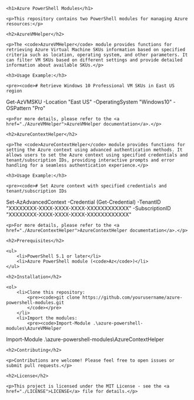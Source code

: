 <!DOCTYPE html>
<html lang="en">

<head>
    <meta charset="UTF-8">
    <meta name="viewport" content="width=device-width, initial-scale=1.0">
    <title>Azure PowerShell Modules</title>
</head>

<body>

    <h1>Azure PowerShell Modules</h1>

    <p>This repository contains two PowerShell modules for managing Azure resources:</p>

    <h2>AzureVMHelper</h2>

    <p>The <code>AzureVMHelper</code> module provides functions for retrieving Azure Virtual Machine SKUs information based on specified criteria such as location, operating system, and other parameters. It can filter VM SKUs based on different settings and provide detailed information about available SKUs.</p>

    <h3>Usage Example:</h3>

    <pre><code># Retrieve Windows 10 Professional VM SKUs in East US region
Get-AzVMSKU -Location "East US" -OperatingSystem "Windows10" -OSPattern "Pro"
    </code></pre>

    <p>For more details, please refer to the <a href="./AzureVMHelper">AzureVMHelper documentation</a>.</p>

    <h2>AzureContextHelper</h2>

    <p>The <code>AzureContextHelper</code> module provides functions for setting the Azure context using advanced authentication methods. It allows users to set the Azure context using specified credentials and tenant/subscription IDs, providing interactive prompts and error handling for a seamless authentication experience.</p>

    <h3>Usage Example:</h3>

    <pre><code># Set Azure context with specified credentials and tenant/subscription IDs
Set-AzAdvancedContext -Credential (Get-Credential) -TenantID "XXXXXXXX-XXXX-XXXX-XXXX-XXXXXXXXXXXX" -SubscriptionID "XXXXXXXX-XXXX-XXXX-XXXX-XXXXXXXXXXXX"
    </code></pre>

    <p>For more details, please refer to the <a href="./AzureContextHelper">AzureContextHelper documentation</a>.</p>

    <h2>Prerequisites</h2>

    <ul>
        <li>PowerShell 5.1 or later</li>
        <li>Azure PowerShell module (<code>Az</code>)</li>
    </ul>

    <h2>Installation</h2>

    <ol>
        <li>Clone this repository:
            <pre><code>git clone https://github.com/yourusername/azure-powershell-modules.git
            </code></pre>
        </li>
        <li>Import the modules:
            <pre><code>Import-Module .\azure-powershell-modules\AzureVMHelper
Import-Module .\azure-powershell-modules\AzureContextHelper
            </code></pre>
        </li>
    </ol>

    <h2>Contributing</h2>

    <p>Contributions are welcome! Please feel free to open issues or submit pull requests.</p>

    <h2>License</h2>

    <p>This project is licensed under the MIT License - see the <a href="./LICENSE">LICENSE</a> file for details.</p>

</body>

</html>